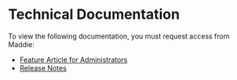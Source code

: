 # Technical Documentation

To view the following documentation, you must request access from Maddie:
- [Feature Article for Administrators](https://docs.google.com/document/d/1FK5MEuR4UEyeCM6E7cphVCrmGsiLluEqZGHimygS6RU/edit)
- [Release Notes](https://docs.google.com/spreadsheets/d/1qQWxLazUbqEInV2MRP8-elDwjpck9J2HJAdHfZX80Tk/edit#gid=1950686015)
